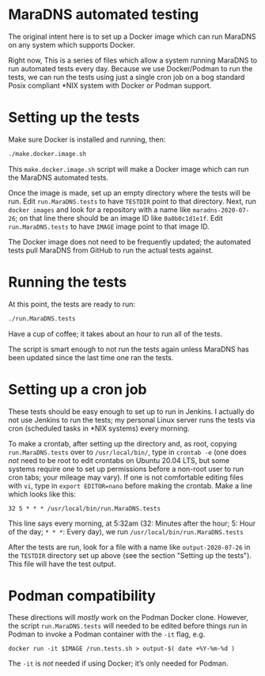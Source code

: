 # MaraDNS automated testing

The original intent here is to set up a Docker image which can
run MaraDNS on any system which supports Docker.

Right now, This is a series of files which allow a system running 
MaraDNS to run automated tests every day.  Because we use 
Docker/Podman to run the tests, we can run the tests using just a 
single cron job on a bog standard Posix compliant *NIX system 
with Docker or Podman support.

# Setting up the tests

Make sure Docker is installed and running, then:

```bash
./make.docker.image.sh
```

This `make.docker.image.sh` script will make a Docker image
which can run the MaraDNS automated tests.

Once the image is made, set up an empty directory where the tests
will be run.  Edit `run.MaraDNS.tests` to have `TESTDIR` point
to that directory.  Next, run `docker images` and look for a
repository with a name like `maradns-2020-07-26`; on that
line there should be an image ID like `0a0b0c1d1e1f`.  Edit
`run.MaraDNS.tests` to have `IMAGE` image point to that image ID.

The Docker image does not need to be frequently updated; the
automated tests pull MaraDNS from GitHub to run the actual tests
against.

# Running the tests

At this point, the tests are ready to run:

```bash
./run.MaraDNS.tests
```

Have a cup of coffee; it takes about an hour to run all of the
tests.

The script is smart enough to not run the tests again unless
MaraDNS has been updated since the last time one ran the tests.

# Setting up a cron job

These tests should be easy enough to set up to run in Jenkins.
I actually do not use Jenkins to run the tests; my personal Linux
server runs the tests via cron (scheduled tasks in *NIX systems) 
every morning.

To make a crontab, after setting up the directory and, as root, 
copying `run.MaraDNS.tests` over to `/usr/local/bin/`, type in 
`crontab -e` (one does *not* need to be root to edit crontabs on 
Ubuntu 20.04 LTS, but some systems require one to set up permissions before
a non-root user to run cron tabs; your mileage may vary).  If one is 
not comfortable editing files with `vi`, type in `export EDITOR=nano` 
before making the crontab.  Make a line which looks like this:

```
32 5 * * * /usr/local/bin/run.MaraDNS.tests
```

This line says every morning, at 5:32am (32: Minutes after the hour;
5: Hour of the day; `* * *`: Every day), we run 
`/usr/local/bin/run.MaraDNS.tests`

After the tests are run, look for a file with a name like
`output-2020-07-26` in the `TESTDIR` directory set up above
(see the section "Setting up the tests").  This file will have
the test output.

# Podman compatibility

These directions will *mostly* work on the Podman Docker clone.  However,
the script `run.MaraDNS.tests` will needed to be edited before things
run in Podman to invoke a Podman container with the `-it` flag, e.g.

```
docker run -it $IMAGE /run.tests.sh > output-$( date +%Y-%m-%d )
```

The `-it` is *not* needed if using Docker; it’s only needed for Podman.

